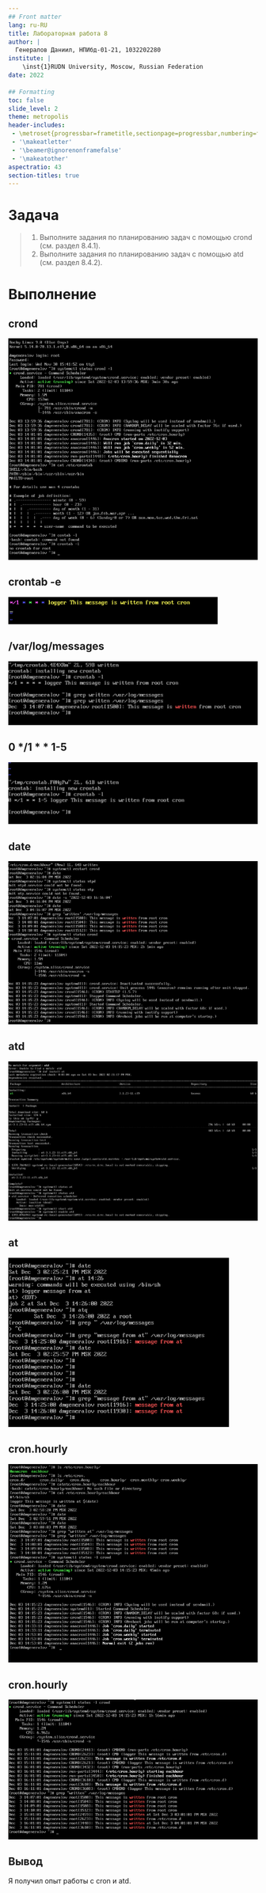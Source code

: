 ```yaml
---
## Front matter
lang: ru-RU
title: Лабораторная работа 8
author: |
  Генералов Даниил, НПИбд-01-21, 1032202280
institute: |
	\inst{1}RUDN University, Moscow, Russian Federation
date: 2022

## Formatting
toc: false
slide_level: 2
theme: metropolis
header-includes: 
 - \metroset{progressbar=frametitle,sectionpage=progressbar,numbering=fraction}
 - '\makeatletter'
 - '\beamer@ignorenonframefalse'
 - '\makeatother'
aspectratio: 43
section-titles: true
---
```


# Задача

> 1. Выполните задания по планированию задач с помощью crond (см. раздел 8.4.1).
> 2. Выполните задания по планированию задач с помощью atd (см. раздел 8.4.2).

# Выполнение 

## crond

![crond](./Screenshot_1.png)

## crontab -e

![crontab -e](./Screenshot_2.png)

## /var/log/messages

![/var/log/messages](./Screenshot_3.png)

## 0 */1 * * 1-5

![1-5](./Screenshot_4.png)

## date

![date](./Screenshot_5.png)

## atd 

![atd](./Screenshot_6.png)

## at

![at](./Screenshot_7.png)

## cron.hourly

![cron.hourly](./Screenshot_16.png)

## cron.hourly

![cron.hourly](./Screenshot_17.png)


## Вывод

Я получил опыт работы с cron и atd.
